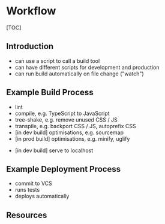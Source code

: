 # Workflow

[TOC]


<!-- ToDo: finish -->

## Introduction

- can use a script to call a build tool
- can have different scripts for development and production
- can run build automatically on file change ("watch")



## Example Build Process

- lint
- compile, e.g. TypeScript to JavaScript
- tree-shake, e.g. remove unused CSS / JS
- transpile, e.g. backport CSS / JS, autoprefix CSS
- [in dev build] optimisations, e.g. sourcemap
- [in prod build] optimisations, e.g. minify, uglify
<!-- todo: minify, uglify automatically done on static site host like Netlify? -->
- [in dev build] serve to localhost



## Example Deployment Process

- commit to VCS
- runs tests
- deploys automatically



## Resources